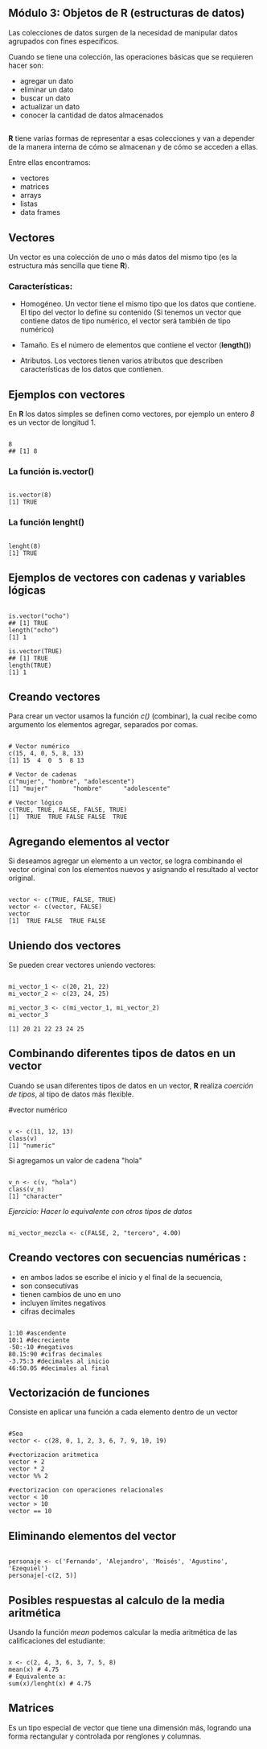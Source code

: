 ## Módulo 3: Objetos de R (estructuras de datos)

Las colecciones de datos surgen de la necesidad de manipular datos agrupados con fines específicos.

Cuando se tiene una colección, las operaciones básicas que se requieren hacer son:

  - agregar un dato
  - eliminar un dato
  - buscar un dato
  - actualizar un dato
  - conocer la cantidad de datos almacenados
  
##
**R** tiene varias formas de representar a esas colecciones y van a depender de la manera interna de cómo se almacenan y de cómo se acceden a ellas.

Entre ellas encontramos:

 - vectores
 - matrices
 - arrays
 - listas
 - data frames
 
## Vectores
Un vector es una colección de uno o más datos del mismo tipo (es la estructura más sencilla que tiene **R**).

### Características:

- Homogéneo. Un vector tiene el mismo tipo que los datos que contiene.
El tipo del vector lo define su contenido (Si tenemos un vector que contiene datos de tipo numérico, el vector será también de tipo numérico)

- Tamaño. Es el número de elementos que contiene el vector (**length()**)

- Atributos. Los vectores tienen varios atributos que describen características de los datos que contienen.

## Ejemplos con vectores
En **R** los datos simples se definen como vectores, por ejemplo un entero *8* es un vector de longitud 1.

<pre><code>
8
## [1] 8
</code></pre>

### La función **is.vector()**
<pre><code>
is.vector(8)
[1] TRUE
</code></pre>

### La función **lenght()**
<pre><code>
lenght(8)
[1] TRUE
</code></pre>

## Ejemplos de vectores con cadenas y variables lógicas

<pre><code>
is.vector("ocho")
## [1] TRUE
length("ocho")
[1] 1

is.vector(TRUE)
## [1] TRUE
length(TRUE)
[1] 1
</code></pre>

## Creando vectores

Para crear un vector usamos la función *c()* (combinar), la cual recibe como argumento los elementos agregar, separados por comas.

<pre><code>
# Vector numérico
c(15, 4, 0, 5, 8, 13)
[1] 15  4  0  5  8 13

# Vector de cadenas
c("mujer", "hombre", "adolescente")
[1] "mujer"       "hombre"      "adolescente"

# Vector lógico
c(TRUE, TRUE, FALSE, FALSE, TRUE)
[1]  TRUE  TRUE FALSE FALSE  TRUE
</code></pre>

## Agregando elementos al vector
Si deseamos agregar un elemento a un vector, se logra combinando el vector original con los elementos nuevos y asignando el resultado al vector original.

<pre><code>
vector <- c(TRUE, FALSE, TRUE)
vector <- c(vector, FALSE)
vector
[1]  TRUE FALSE  TRUE FALSE
</code></pre>

## Uniendo dos vectores
Se pueden crear vectores uniendo vectores:

<pre><code>
mi_vector_1 <- c(20, 21, 22)
mi_vector_2 <- c(23, 24, 25)

mi_vector_3 <- c(mi_vector_1, mi_vector_2)
mi_vector_3

[1] 20 21 22 23 24 25
</code></pre>

## Combinando diferentes tipos de datos en un vector
Cuando se usan diferentes tipos de datos en un vector, **R** realiza *coerción de tipos*, al tipo de datos más flexible.

#vector numérico
<pre><code>
v <- c(11, 12, 13)
class(v)
[1] "numeric"
</code></pre>

Si agregamos un valor de cadena "hola"
<pre><code>
v_n <- c(v, "hola")
class(v_n)
[1] "character"
</code></pre>

*Ejercicio: Hacer lo equivalente con otros tipos de datos*
<pre><code>
mi_vector_mezcla <- c(FALSE, 2, "tercero", 4.00)
</code></pre>

## Creando vectores con secuencias numéricas **:**

- en ambos lados se escribe el inicio y el final de la secuencia,
- son consecutivas
- tienen cambios de uno en uno
- incluyen límites negativos
- cifras decimales

<pre><code>
1:10 #ascendente
10:1 #decreciente
-50:-10 #negativos
80.15:90 #cifras decimales
-3.75:3 #decimales al inicio
46:50.05 #decimales al final
</code></pre>

## Vectorización de funciones
Consiste en aplicar una función a cada elemento dentro de un vector

<pre><code>
#Sea
vector <- c(28, 0, 1, 2, 3, 6, 7, 9, 10, 19)

#vectorizacion aritmetica
vector + 2
vector * 2
vector %% 2

#vectorizacion con operaciones relacionales
vector < 10
vector > 10
vector == 10
</code></pre>

## Eliminando elementos del vector
<pre><code>
personaje <- c('Fernando', 'Alejandro', 'Moisés', 'Agustino', 'Ezequiel')
personaje[-c(2, 5)]
</code></pre>

## Posibles respuestas al calculo de la media aritmética

Usando la función *mean* podemos calcular la media aritmética de las calificaciones del estudiante:

<pre><code>
x <- c(2, 4, 3, 6, 3, 7, 5, 8)
mean(x) # 4.75
# Equivalente a:
sum(x)/lenght(x) # 4.75
</code></pre>



## Matrices
Es un tipo especial de vector que tiene una dimensión más, logrando una forma rectangular y controlada por renglones y columnas.

